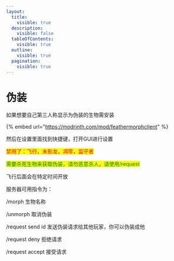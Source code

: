 ```yaml
---
layout:
  title:
    visible: true
  description:
    visible: false
  tableOfContents:
    visible: true
  outline:
    visible: true
  pagination:
    visible: true
---
```


# 伪装

如果想要自己第三人称显示为伪装的生物需安装

{% embed url="https://modrinth.com/mod/feathermorphclient" %}

然后在设置里面找到快捷键，打开GUI进行设置

<mark style="color:red;">禁用了：飞行，末影龙，凋零，监守者</mark>

<mark style="color:green;">需要杀死生物来获取伪装，请勿恶意杀人，请使用/request</mark>

飞行后面会在特定时间开放

服务器可用指令为：

/morph 生物名称

/unmorph 取消伪装

/request send id 发送伪装请求给其他玩家，你可以伪装成他

/request deny 拒绝请求

/request accept 接受请求
